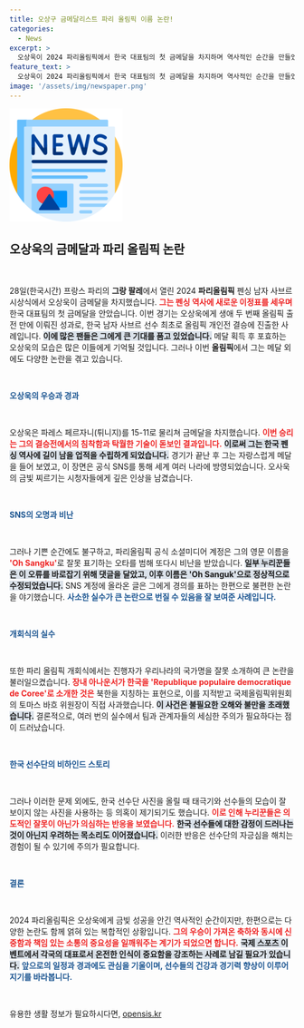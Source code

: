 ```yaml
---
title: 오상구 금메달리스트 파리 올림픽 이름 논란!
categories:
  - News
excerpt: >
  오상욱이 2024 파리올림픽에서 한국 대표팀의 첫 금메달을 차지하며 역사적인 순간을 만들었다. 그러나 올림픽 공식 SNS가 그의 이름을 잘못 표기해 논란이 일었다. 올림픽에 숨겨진 이야기 속으로 들어가 보자!
feature_text: >
  오상욱이 2024 파리올림픽에서 한국 대표팀의 첫 금메달을 차지하며 역사적인 순간을 만들었다. 그러나 올림픽 공식 SNS가 그의 이름을 잘못 표기해 논란이 일었다. 올림픽에 숨겨진 이야기 속으로 들어가 보자!
image: '/assets/img/newspaper.png'
---
```


<p><img src="/assets/img/newspaper.png" alt="kimp 속보" /></p>

<h2 data-ke-size="size26">오상욱의 금메달과 파리 올림픽 논란</h2>

<p data-ke-size="size16">&nbsp;</p>

<p data-ke-size="size16">28일(한국시간) 프랑스 파리의 <b>그랑 팔레</b>에서 열린 2024 <b>파리올림픽</b> 펜싱 남자 사브르 시상식에서 오상욱이 금메달을 차지했습니다. <b><span style="color: #ee2323;">그는 펜싱 역사에 새로운 이정표를 세우며</span></b> 한국 대표팀의 첫 금메달을 안았습니다. 이번 경기는 오상욱에게 생애 두 번째 올림픽 출전 만에 이뤄진 성과로, 한국 남자 사브르 선수 최초로 올림픽 개인전 결승에 진출한 사례입니다. <b><span style="background-color: #21538527;">이에 많은 팬들은 그에게 큰 기대를 품고 있었습니다.</span></b> 메달 획득 후 포효하는 오상욱의 모습은 많은 이들에게 기억될 것입니다. 그러나 이번 <b>올림픽</b>에서 그는 메달 외에도 다양한 논란을 겪고 있습니다.</p>

<p data-ke-size="size16">&nbsp;</p>

<p><b><span style="color: #1a5490;">오상욱의 우승과 경과</span></b></p>

<p data-ke-size="size16">&nbsp;</p>

<p data-ke-size="size16">오상욱은 파레스 페르자니(튀니지)를 15-11로 물리쳐 금메달을 차지했습니다. <b><span style="color: #ee2323;">이번 승리는 그의 결승전에서의 침착함과 탁월한 기술이 돋보인 결과입니다.</span></b> <b><span style="background-color: #21538527;">이로써 그는 한국 펜싱 역사에 길이 남을 업적을 수립하게 되었습니다.</span></b> 경기가 끝난 후 그는 자랑스럽게 메달을 들어 보였고, 이 장면은 공식 SNS를 통해 세계 여러 나라에 방영되었습니다. 오사욱의 금빛 찌르기는 시청자들에게 깊은 인상을 남겼습니다.</p>

<p data-ke-size="size16">&nbsp;</p>

<p><b><span style="color: #1a5490;">SNS의 오명과 비난</span></b></p>

<p data-ke-size="size16">&nbsp;</p>

<p data-ke-size="size16">그러나 기쁜 순간에도 불구하고, 파리올림픽 공식 소셜미디어 계정은 그의 영문 이름을 <b><span style="color: #ee2323;">'Oh Sangku'</span></b>로 잘못 표기하는 오타를 범해 또다시 비난을 받았습니다. <b><span style="background-color: #21538527;">일부 누리꾼들은 이 오류를 바로잡기 위해 댓글을 달았고, 이후 이름은 'Oh Sanguk'으로 정상적으로 수정되었습니다.</span></b> SNS 계정에 올라온 글은 그에게 경의를 표하는 한편으로 불편한 논란을 야기했습니다. <b><span style="color: #1a5490;">사소한 실수가 큰 논란으로 번질 수 있음을 잘 보여준 사례입니다.</span></b></p>

<p data-ke-size="size16">&nbsp;</p>

<p><b><span style="color: #1a5490;">개회식의 실수</span></b></p>

<p data-ke-size="size16">&nbsp;</p>

<p data-ke-size="size16">또한 파리 올림픽 개회식에서는 진행자가 우리나라의 국가명을 잘못 소개하여 큰 논란을 불러일으켰습니다. <b><span style="color: #ee2323;">장내 아나운서가 한국을 'Republique populaire democratique de Coree'로 소개한 것은</span></b> 북한을 지칭하는 표현으로, 이를 지적받고 국제올림픽위원회의 토마스 바흐 위원장이 직접 사과했습니다. <b><span style="background-color: #21538527;">이 사건은 불필요한 오해와 불만을 초래했습니다.</span></b> 결론적으로, 여러 번의 실수에서 팀과 관계자들의 세심한 주의가 필요하다는 점이 드러났습니다.</p>

<p data-ke-size="size16">&nbsp;</p>

<p><b><span style="color: #1a5490;">한국 선수단의 비하인드 스토리</span></b></p>

<p data-ke-size="size16">&nbsp;</p>

<p data-ke-size="size16">그러나 이러한 문제 외에도, 한국 선수단 사진을 올릴 때 태극기와 선수들의 모습이 잘 보이지 않는 사진을 사용하는 등 의혹이 제기되기도 했습니다. <b><span style="color: #ee2323;">이로 인해 누리꾼들은 의도적인 잘못이 아닌가 의심하는 반응을 보였습니다.</span></b> <b><span style="background-color: #21538527;">한국 선수들에 대한 감정이 드러나는 것이 아닌지 우려하는 목소리도 이어졌습니다.</span></b> 이러한 반응은 선수단의 자긍심을 해치는 경험이 될 수 있기에 주의가 필요합니다.</p>

<p data-ke-size="size16">&nbsp;</p>

<p><b><span style="color: #1a5490;">결론</span></b></p>

<p data-ke-size="size16">&nbsp;</p>

<p data-ke-size="size16">2024 파리올림픽은 오상욱에게 금빛 성공을 안긴 역사적인 순간이지만, 한편으로는 다양한 논란도 함께 얽혀 있는 복합적인 상황입니다. <b><span style="color: #ee2323;">그의 우승이 가져온 축하와 동시에 신중함과 책임 있는 소통의 중요성을 일깨워주는 계기가 되었으면 합니다.</span></b> <b><span style="background-color: #21538527;">국제 스포츠 이벤트에서 각국의 대표로서 온전한 인식이 중요함을 강조하는 사례로 남길 필요가 있습니다.</span></b> <b><span style="color: #1a5490;">앞으로의 일정과 경과에도 관심을 기울이며, 선수들의 건강과 경기력 향상이 이루어지기를 바라봅니다.</span></b></p>

<p data-ke-size="size16">&nbsp;</p>
유용한 생활 정보가 필요하시다면, <a href="https://opensis.kr" rel="dofollow">opensis.kr</a>


